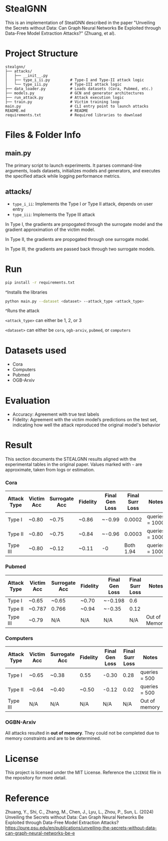# StealGNN

This is an implementation of StealGNN described in the paper "Unveiling the Secrets without Data: Can Graph Neural Networks Be Exploited through Data-Free Model Extraction Attacks?" (Zhuang, et al).

# Project Structure

```text
stealgnn/
├── attacks/
│   ├── __init__.py
│   ├── type_i_ii.py         # Type-I and Type-II attack logic
│   └── type_iii.py          # Type-III attack logic
├── data_loader.py           # Loads datasets (Cora, Pubmed, etc.)
├── models.py                # GCN and generator architectures
├── run_attack.py            # Attack execution logic
├── train.py                 # Victim training loop
main.py                      # CLI entry point to launch attacks
README.md                    # README
requirements.txt             # Required libraries to download
```

# Files & Folder Info

## main.py

The primary script to launch experiments. It parses command-line arguments, loads datasets, initializes models and generators, and executes the specified attack while logging performance metrics.

## attacks/
- `type_i_ii`: Implements the Type I _or_ Type II attack, depends on user entry
- `type_iii`: Implements the Type III attack

In Type I, the gradients are propogated through the surrogate model and the gradient approximation of the victim model.

In Type II, the gradients are propogated through one surrogate model.

In Type III, the gradients are passed back through two surrogate models. 

# Run
```bash
pip install -r requirements.txt
```
^Installs the libraries

```bash
python main.py --dataset <dataset> --attack_type <attack_type> 
```
^Runs the attack

```<attack_type>``` can either be 1, 2, or 3

```<dataset>``` can either be ```cora```, ```ogb-arxiv```, ```pubmed```, or ```computers```

# Datasets used
- Cora
- Computers
- Pubmed
- OGB-Arxiv

# Evaluation
- Accuracy: Agreement with true test labels
- Fidelity: Agreement with the victim model’s predictions on the test set, indicating how well the attack reproduced the original model's behavior

# Result
This section documents the STEALGNN results aligned with the experimental tables in the original paper. Values marked with `~` are approximate, taken from logs or estimation.

### Cora

| Attack Type | Victim Acc | Surrogate Acc | Fidelity | Final Gen Loss | Final Surr Loss | Notes         |
|-------------|-------------|----------------|----------|----------------|------------------|---------------|
| Type I      | ~0.80       | ~0.75          | ~0.86    | ~-0.99         | 0.0002           | queries = 1000 |
| Type II     | ~0.80       | ~0.75          | ~0.84    | ~-0.96         | 0.0003           | queries = 1000 |
| Type III    | ~0.80       | ~0.12          | ~0.11    | -0             | Both 1.94        | queries = 1000 |

### Pubmed

| Attack Type | Victim Acc | Surrogate Acc | Fidelity | Final Gen Loss | Final Surr Loss | Notes |
|-------------|-------------|----------------|----------|----------------|------------------|-------|
| Type I      | ~0.65       | ~0.65          | ~0.70    | ~-0.198        | 0.6              |       |
| Type II     | ~0.787      | 0.766          | ~0.94    | ~-0.35         | 0.12             |       |
| Type III    | ~0.79       | N/A            | N/A      | N/A            | N/A              | Out of Memory       |

### Computers

| Attack Type | Victim Acc | Surrogate Acc | Fidelity | Final Gen Loss | Final Surr Loss | Notes         |
|-------------|-------------|----------------|----------|----------------|------------------|---------------|
| Type I      | ~0.65       | ~0.38          | 0.55     | -0.30          | 0.28             | queries = 500 |
| Type II     | ~0.64       | ~0.40          | ~0.50    | -0.12          | 0.02             | queries = 500 |
| Type III    | N/A         | N/A            | N/A      | N/A            | N/A              | Out of memory |

### OGBN-Arxiv

All attacks resulted in **out of memory**. They could not be completed due to memory constraints and are to be determined.


# License
This project is licensed under the MIT License. Reference the ``LICENSE`` file in the repository for more detail.

# Reference
Zhuang, Y., Shi, C., Zhang, M., Chen, J., Lyu, L., Zhou, P., Sun, L. (2024) Unveiling the Secrets without Data: Can Graph Neural Networks Be Exploited through Data-Free Model Extraction Attacks?
https://pure.psu.edu/en/publications/unveiling-the-secrets-without-data-can-graph-neural-networks-be-e
